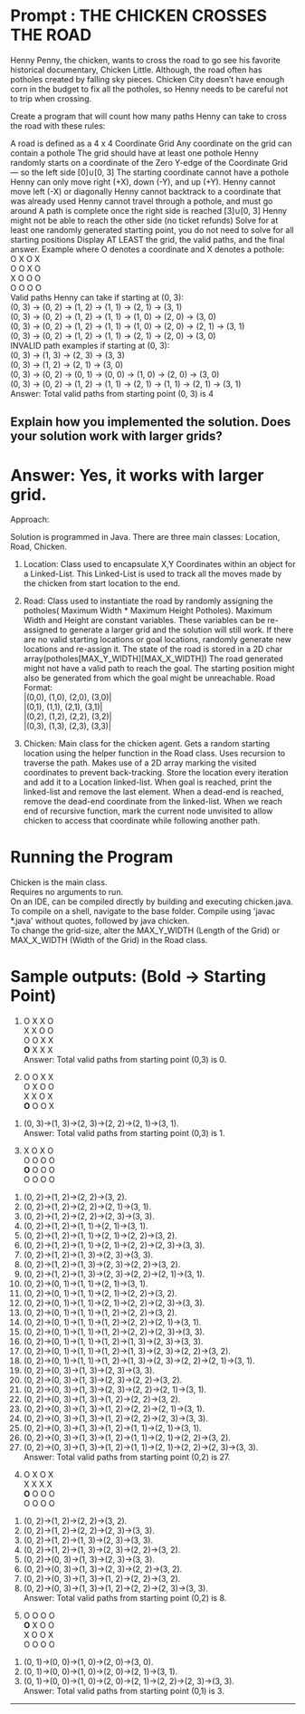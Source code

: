 # Prompt : THE CHICKEN CROSSES THE ROAD  
Henny Penny, the chicken, wants to cross the road to go see his favorite historical documentary, Chicken Little. Although, the road often has potholes created by falling sky pieces. Chicken City doesn’t have enough corn in the budget to fix all the potholes, so Henny needs to be careful not to trip when crossing.

Create a program that will count how many paths Henny can take to cross the road with these rules:

A road is defined as a 4 x 4 Coordinate Grid
Any coordinate on the grid can contain a pothole
The grid should have at least one pothole
Henny randomly starts on a coordinate of the Zero Y-edge of the Coordinate Grid — so the left side [0]∪[0, 3]
The starting coordinate cannot have a pothole
Henny can only move right (+X), down (-Y), and up (+Y). Henny cannot move left (-X) or diagonally
Henny cannot backtrack to a coordinate that was already used
Henny cannot travel through a pothole, and must go around
A path is complete once the right side is reached [3]∪[0, 3]
Henny might not be able to reach the other side (no ticket refunds)
Solve for at least one randomly generated starting point, you do not need to solve for all starting positions
Display AT LEAST the grid, the valid paths, and the final answer.
Example where O denotes a coordinate and X denotes a pothole:  
O X O X  
O O X O  
X O O O  
O O O O  
Valid paths Henny can take if starting at (0, 3):  
(0, 3) -> (0, 2) -> (1, 2) -> (1, 1) -> (2, 1) -> (3, 1)  
(0, 3) -> (0, 2) -> (1, 2) -> (1, 1) -> (1, 0) -> (2, 0) -> (3, 0)  
(0, 3) -> (0, 2) -> (1, 2) -> (1, 1) -> (1, 0) -> (2, 0) -> (2, 1) -> (3, 1)  
(0, 3) -> (0, 2) -> (1, 2) -> (1, 1) -> (2, 1) -> (2, 0) -> (3, 0)  
INVALID path examples if starting at (0, 3):  
(0, 3) -> (1, 3) -> (2, 3) -> (3, 3)  
(0, 3) -> (1, 2) -> (2, 1) -> (3, 0)  
(0, 3) -> (0, 2) -> (0, 1) -> (0, 0) -> (1, 0) -> (2, 0) -> (3, 0)  
(0, 3) -> (0, 2) -> (1, 2) -> (1, 1) -> (2, 1) -> (1, 1) -> (2, 1) -> (3, 1)  
Answer: Total valid paths from starting point (0, 3) is 4  

Explain how you implemented the solution. Does your solution work with larger grids?
-------------------------------------------------------------------------------------------------------------------------------------

# Answer: Yes, it works with larger grid.  

Approach: 

Solution is programmed in Java. There are three main classes: Location, Road, Chicken.

1) Location:
   Class used to encapsulate X,Y Coordinates within an object for a Linked-List. This Linked-List is used to track all the moves made by    the chicken from start location to the end. 
   
2) Road:
    Class used to instantiate the road by randomly assigning the potholes( Maximum Width * Maximum Height Potholes).
    Maximum Width and Height are constant variables. These variables can be re-assigned to generate a larger
    grid and the solution will still work.
    If there are no valid starting locations or goal locations, randomly generate new locations and re-assign it.
    The state of the road is stored in a 2D char array(potholes[MAX_Y_WIDTH][MAX_X_WIDTH])
    The road generated might not have a valid path to reach the goal. The starting position might also be 
    generated from which the goal might be unreachable.
    Road Format:  
    |(0,0), (1,0), (2,0), (3,0)|  
    |(0,1), (1,1), (2,1), (3,1)|  
    |(0,2), (1,2), (2,2), (3,2)|  
    |(0,3), (1,3), (2,3), (3,3)|  
    
3) Chicken:
    Main class for the chicken agent. 
    Gets a random starting location using the helper function in the Road class.
    Uses recursion to traverse the path. 
    Makes use of a 2D array marking the visited coordinates to prevent back-tracking.
    Store the location every iteration and add it to a Location linked-list. 
    When goal is reached, print the linked-list and remove the last element. 
    When a dead-end is reached, remove the dead-end coordinate from the linked-list.
    When we reach end of recursive function, mark the current node unvisited to allow chicken to access that coordinate while following
    another path. 
    
# Running the Program
Chicken is the main class.   
Requires no arguments to run.  
On an IDE, can be compiled directly by building and executing chicken.java.   
To compile on a shell, navigate to the base folder. Compile using 'javac \*.java' without quotes, followed by java chicken.   
To change the grid-size, alter the MAX_Y_WIDTH (Length of the Grid) or MAX_X_WIDTH (Width of the Grid) in the Road class.  
    
# Sample outputs: (Bold -> Starting Point)

1) 
   O X X O  
   X X O O  
   O O X X  
   **O** X X X  
Answer: Total valid paths from starting point (0,3) is 0.  

2)
   O O X X  
   O X O O  
   X X O X  
   **O** O O X
1. (0, 3)->(1, 3)->(2, 3)->(2, 2)->(2, 1)->(3, 1).  
Answer: Total valid paths from starting point (0,3) is 1.  

3)
   X O X O   
   O O O O  
   **O** O O O  
   O O O O
1. (0, 2)->(1, 2)->(2, 2)->(3, 2).  
2. (0, 2)->(1, 2)->(2, 2)->(2, 1)->(3, 1).  
3. (0, 2)->(1, 2)->(2, 2)->(2, 3)->(3, 3).  
4. (0, 2)->(1, 2)->(1, 1)->(2, 1)->(3, 1).  
5. (0, 2)->(1, 2)->(1, 1)->(2, 1)->(2, 2)->(3, 2).  
6. (0, 2)->(1, 2)->(1, 1)->(2, 1)->(2, 2)->(2, 3)->(3, 3).  
7. (0, 2)->(1, 2)->(1, 3)->(2, 3)->(3, 3).  
8. (0, 2)->(1, 2)->(1, 3)->(2, 3)->(2, 2)->(3, 2).  
9. (0, 2)->(1, 2)->(1, 3)->(2, 3)->(2, 2)->(2, 1)->(3, 1).  
10. (0, 2)->(0, 1)->(1, 1)->(2, 1)->(3, 1).  
11. (0, 2)->(0, 1)->(1, 1)->(2, 1)->(2, 2)->(3, 2).  
12. (0, 2)->(0, 1)->(1, 1)->(2, 1)->(2, 2)->(2, 3)->(3, 3).  
13. (0, 2)->(0, 1)->(1, 1)->(1, 2)->(2, 2)->(3, 2).  
14. (0, 2)->(0, 1)->(1, 1)->(1, 2)->(2, 2)->(2, 1)->(3, 1).  
15. (0, 2)->(0, 1)->(1, 1)->(1, 2)->(2, 2)->(2, 3)->(3, 3).  
16. (0, 2)->(0, 1)->(1, 1)->(1, 2)->(1, 3)->(2, 3)->(3, 3).  
17. (0, 2)->(0, 1)->(1, 1)->(1, 2)->(1, 3)->(2, 3)->(2, 2)->(3, 2).  
18. (0, 2)->(0, 1)->(1, 1)->(1, 2)->(1, 3)->(2, 3)->(2, 2)->(2, 1)->(3, 1).  
19. (0, 2)->(0, 3)->(1, 3)->(2, 3)->(3, 3).  
20. (0, 2)->(0, 3)->(1, 3)->(2, 3)->(2, 2)->(3, 2).  
21. (0, 2)->(0, 3)->(1, 3)->(2, 3)->(2, 2)->(2, 1)->(3, 1).  
22. (0, 2)->(0, 3)->(1, 3)->(1, 2)->(2, 2)->(3, 2).  
23. (0, 2)->(0, 3)->(1, 3)->(1, 2)->(2, 2)->(2, 1)->(3, 1).  
24. (0, 2)->(0, 3)->(1, 3)->(1, 2)->(2, 2)->(2, 3)->(3, 3).  
25. (0, 2)->(0, 3)->(1, 3)->(1, 2)->(1, 1)->(2, 1)->(3, 1).  
26. (0, 2)->(0, 3)->(1, 3)->(1, 2)->(1, 1)->(2, 1)->(2, 2)->(3, 2).  
27. (0, 2)->(0, 3)->(1, 3)->(1, 2)->(1, 1)->(2, 1)->(2, 2)->(2, 3)->(3, 3).  
Answer: Total valid paths from starting point (0,2) is 27.  

4)
   O X O X  
   X X X X  
   **O** O O O  
   O O O O
1. (0, 2)->(1, 2)->(2, 2)->(3, 2). 
2. (0, 2)->(1, 2)->(2, 2)->(2, 3)->(3, 3). 
3. (0, 2)->(1, 2)->(1, 3)->(2, 3)->(3, 3). 
4. (0, 2)->(1, 2)->(1, 3)->(2, 3)->(2, 2)->(3, 2). 
5. (0, 2)->(0, 3)->(1, 3)->(2, 3)->(3, 3). 
6. (0, 2)->(0, 3)->(1, 3)->(2, 3)->(2, 2)->(3, 2). 
7. (0, 2)->(0, 3)->(1, 3)->(1, 2)->(2, 2)->(3, 2). 
8. (0, 2)->(0, 3)->(1, 3)->(1, 2)->(2, 2)->(2, 3)->(3, 3).   
Answer: Total valid paths from starting point (0,2) is 8. 
    
5)
   O O O O  
   **O** X O O  
   X O O X  
   O O O O
1. (0, 1)->(0, 0)->(1, 0)->(2, 0)->(3, 0).  
2. (0, 1)->(0, 0)->(1, 0)->(2, 0)->(2, 1)->(3, 1).  
3. (0, 1)->(0, 0)->(1, 0)->(2, 0)->(2, 1)->(2, 2)->(2, 3)->(3, 3).  
Answer: Total valid paths from starting point (0,1) is 3.  

----------------------------------------------------------------------------------------------------------------------------------
